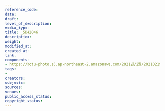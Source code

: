 ```yaml
---
reference_code: 
date: 
draft: 
level_of_description: 
media_type: 
title: _5D42046
description: 
weight: 
modified_at: 
created_at: 
link: 
components:
- https://kctu-photo.s3.ap-northeast-2.amazonaws.com/2021년/2월/20210219_백기완+선생+발인.영결식.하관/송승현/_5D42046.jpg
tags:
- 
creators: 
subjects: 
sources: 
venues: 
public_access_status: 
copyright_status: 
---
```

